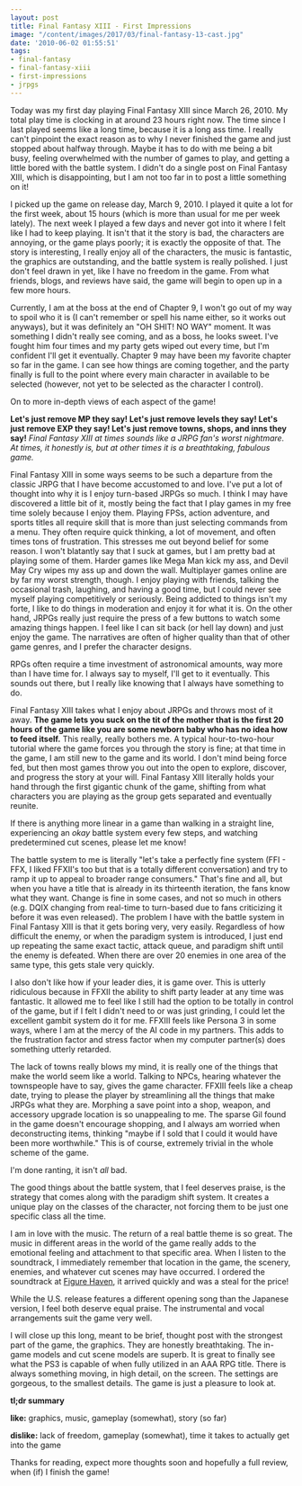 ```yaml
---
layout: post
title: Final Fantasy XIII - First Impressions
image: "/content/images/2017/03/final-fantasy-13-cast.jpg"
date: '2010-06-02 01:55:51'
tags:
- final-fantasy
- final-fantasy-xiii
- first-impressions
- jrpgs
---
```


Today was my first day playing Final Fantasy XIII since March 26, 2010. My total play time is clocking in at around 23 hours right now. The time since I last played seems like a long time, because it is a long ass time. I really can't pinpoint the exact reason as to why I never finished the game and just stopped about halfway through. Maybe it has to do with me being a bit busy, feeling overwhelmed with the number of games to play, and getting a little bored with the battle system. I didn't do a single post on Final Fantasy XIII, which is disappointing, but I am not too far in to post a little something on it!
<!--more-->
I picked up the game on release day, March 9, 2010. I played it quite a lot for the first week, about 15 hours (which is more than usual for me per week lately). The next week I played a few days and never got into it where I felt like I had to keep playing. It isn't that it the story is bad, the characters are annoying, or the game plays poorly; it is exactly the opposite of that. The story is interesting, I really enjoy all of the characters, the music is fantastic, the graphics are outstanding, and the battle system is really polished. I just don't feel drawn in yet, like I have no freedom in the game. From what friends, blogs, and reviews have said, the game will begin to open up in a few more hours.

Currently, I am at the boss at the end of Chapter 9, I won't go out of my way to spoil who it is (I can't remember or spell his name either, so it works out anyways), but it was definitely an "OH SHIT! NO WAY" moment. It was something I didn't really see coming, and as a boss, he looks sweet. I've fought him four times and my party gets wiped out every time, but I'm confident I'll get it eventually. Chapter 9 may have been my favorite chapter so far in the game. I can see how things are coming together, and the party finally is full to the point where every main character in available to be selected (however, not yet to be selected as the character I control).

On to more in-depth views of each aspect of the game!

<b>Let's just remove MP they say! Let's just remove levels they say! Let's just remove EXP they say! Let's just remove towns, shops, and inns they say!</b>
<i>Final Fantasy XIII at times sounds like a JRPG fan's worst nightmare. At times, it honestly is, but at other times it is a breathtaking, fabulous game.</i>

Final Fantasy XIII in some ways seems to be such a departure from the classic JRPG that I have become accustomed to and love. I've put a lot of thought into why it is I enjoy turn-based JRPGs so much. I think I may have discovered a little bit of it, mostly being the fact that I play games in my free time solely because I enjoy them. Playing FPSs, action adventure, and sports titles all require skill that is more than just selecting commands from a menu. They often require quick thinking, a lot of movement, and often times tons of frustration. This stresses me out beyond belief for some reason. I won't blatantly say that I suck at games, but I am pretty bad at playing some of them. Harder games like Mega Man kick my ass, and Devil May Cry wipes my ass up and down the wall. Multiplayer games online are by far my worst strength, though. I enjoy playing with friends, talking the occasional trash, laughing, and having a good time, but I could never see myself playing competitively or seriously. Being addicted to things isn't my forte, I like to do things in moderation and enjoy it for what it is. On the other hand, JRPGs really just require the press of a few buttons to watch some amazing things happen. I feel like I can sit back (or hell lay down) and just enjoy the game. The narratives are often of higher quality than that of other game genres, and I prefer the character designs.

RPGs often require a time investment of astronomical amounts, way more than I have time for. I always say to myself, I'll get to it eventually. This sounds out there, but I really like knowing that I always have something to do.

Final Fantasy XIII takes what I enjoy about JRPGs and throws most of it away. <b>The game lets you suck on the tit of the mother that is the first 20 hours of the game like you are some newborn baby who has no idea how to feed itself.</b> This really, really bothers me. A typical hour-to-two-hour tutorial where the game forces you through the story is fine; at that time in the game, I am still new to the game and its world. I don't mind being force fed, but then most games throw you out into the open to explore, discover, and progress the story at your will. Final Fantasy XIII literally holds your hand through the first gigantic chunk of the game, shifting from what characters you are playing as the group gets separated and eventually reunite.

If there is anything more linear in a game than walking in a straight line, experiencing an <i>okay</i> battle system every few steps, and watching predetermined cut scenes, please let me know!

The battle system to me is literally "let's take a perfectly fine system (FFI - FFX, I liked FFXII's too but that is a totally different conversation) and try to ramp it up to appeal to broader range consumers." That's fine and all, but when you have a title that is already in its thirteenth iteration, the fans know what they want. Change is fine in some cases, and not so much in others (e.g. DQIX changing from real-time to turn-based due to fans criticizing it before it was even released). The problem I have with the battle system in Final Fantasy XIII is that it gets boring very, very easily. Regardless of how difficult the enemy, or when the paradigm system is introduced, I just end up repeating the same exact tactic, attack queue, and paradigm shift until the enemy is defeated.  When there are over 20 enemies in one area of the same type, this gets stale very quickly.

I also don't like how if your leader dies, it is game over. This is utterly ridiculous because in FFXII the ability to shift party leader at any time was fantastic. It allowed me to feel like I still had the option to be totally in control of the game, but if I felt I didn't need to or was just grinding, I could let the excellent gambit system do it for me. FFXIII feels like Persona 3 in some ways, where I am at the mercy of the AI code in my partners. This adds to the frustration factor and stress factor when my computer partner(s) does something utterly retarded.

The lack of towns really blows my mind, it is really one of the things that make the world seem like a world. Talking to NPCs, hearing whatever the townspeople have to say, gives the game character. FFXIII feels like a cheap date, trying to please the player by streamlining all the things that make JRPGs what they are. Morphing a save point into a shop, weapon, and accessory upgrade location is so unappealing to me. The sparse Gil found in the game doesn't encourage shopping, and I always am worried when deconstructing items, thinking "maybe if I sold that I could it would have been more worthwhile." This is of course, extremely trivial in the whole scheme of the game.

I'm done ranting, it isn't <i>all</i> bad.

The good things about the battle system, that I feel deserves praise, is the strategy that comes along with the paradigm shift system. It creates a unique play on the classes of the character, not forcing them to be just one specific class all the time.

I am in love with the music. The return of a real battle theme is so great. The music in different areas in the world of the game really adds to the emotional feeling and attachment to that specific area. When I listen to the soundtrack, I immediately remember that location in the game, the scenery, enemies, and whatever cut scenes may have occurred. I ordered the soundtrack at <a href="http://www.figurehaven.com/index.php">Figure Haven</a>, it arrived quickly and was a steal for the price!

While the U.S. release features a different opening song than the Japanese version, I feel both deserve equal praise. The instrumental and vocal arrangements suit the game very well.

I will close up this long, meant to be brief, thought post with the strongest part of the game, the graphics. They are honestly breathtaking. The in-game models and cut scene models are superb. It is great to finally see what the PS3 is capable of when fully utilized in an AAA RPG title. There is always something moving, in high detail, on the screen. The settings are gorgeous, to the smallest details. The game is just a pleasure to look at.


<b>tl;dr summary</b>

<b>like:</b> graphics, music, gameplay (somewhat), story (so far)

<b>dislike:</b> lack of freedom, gameplay (somewhat), time it takes to actually get into the game

Thanks for reading, expect more thoughts soon and hopefully a full review, when (if) I finish the game!